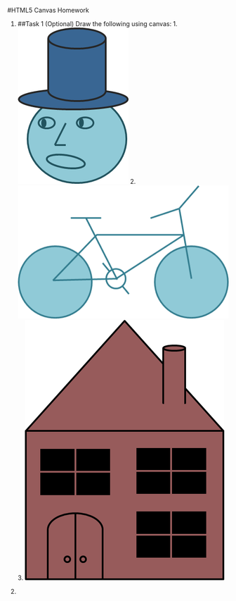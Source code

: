 #HTML5 Canvas Homework

1.    ##Task 1 (Optional)
    Draw the following using canvas:
    1.    <img src="imgs/head.png" />
    2.    <img src="imgs/bicycle.png" />
    3.    <img src="imgs/house.png" />

2.